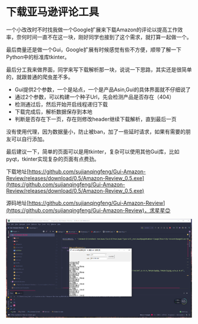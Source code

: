# 下载亚马逊评论工具
一个小改改时不时找我做一个Google扩展来下载Amazon的评论以提高工作效率，奈何时间一直不在这一块，刚好同学也接到了这个需求，就打算一起做一个。

最后商量还是做一个Gui，Google扩展有时候感觉有些不方便，顺带了解一下Python中的标准库tkinter。

最后分工我来做界面，同学来写下载解析那一块，说说一下思路，其实还是很简单的，就跟普通的爬虫差不多。

- Gui提供2个参数，一个是站点，一个是产品Asin,Gui的具体界面就不仔细说了
- 通过2个参数，可以构建一个种子Url，先会检测产品是否存在（404）
- 检测通过后，然后开始开启线程递归下载
- 下载完成后，解析数据保存到本地
- 判断是否存在下一页，存在则修改header继续下载解析，直到最后一页

没有使用代理，因为数据量小，防止被ban，加了一些延时请求，如果有需要的朋友可以自行添加。

最后建议一下，简单的页面可以是用tkinter，复杂可以使用其他Gui库，比如pyqt，tkinter实现复杂的页面有点费劲。

下载地址[https://github.com/sujianqingfeng/Gui-Amazon-Review/releases/download/0.5/Amazon-Review_0.5.exe](https://github.com/sujianqingfeng/Gui-Amazon-Review/releases/download/0.5/Amazon-Review_0.5.exe)

源码地址[https://github.com/sujianqingfeng/Gui-Amazon-Review](https://github.com/sujianqingfeng/Gui-Amazon-Review)，求星星😊

![结果](./screenshot/result.png)
